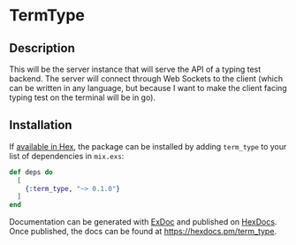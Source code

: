 # TermType

## Description

This will be the server instance that will serve the API of a typing test
backend. The server will connect through Web Sockets to the client (which can be
written in any language, but because I want to make the client facing typing
test on the terminal will be in go).

## Installation

If [available in Hex](https://hex.pm/docs/publish), the package can be installed
by adding `term_type` to your list of dependencies in `mix.exs`:

```elixir
def deps do
  [
    {:term_type, "~> 0.1.0"}
  ]
end
```

Documentation can be generated with [ExDoc](https://github.com/elixir-lang/ex_doc)
and published on [HexDocs](https://hexdocs.pm). Once published, the docs can
be found at <https://hexdocs.pm/term_type>.
